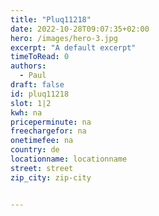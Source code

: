 ```yaml
---
title: "Pluq11218"
date: 2022-10-28T09:07:35+02:00
hero: /images/hero-3.jpg
excerpt: "A default excerpt"
timeToRead: 0
authors:
  - Paul
draft: false
id: pluq11218
slot: 1|2
kwh: na
priceperminute: na
freechargefor: na
onetimefee: na
country: de
locationname: locationname
street: street
zip_city: zip-city


---
```


